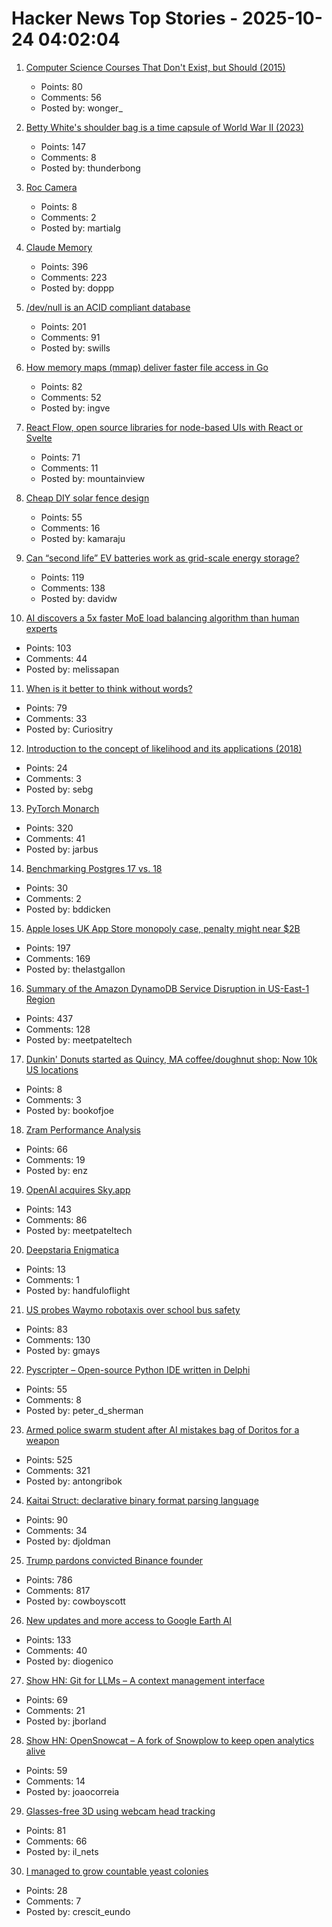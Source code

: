 # Hacker News Top Stories - 2025-10-24 04:02:04

1. [Computer Science Courses That Don't Exist, but Should (2015)](https://prog21.dadgum.com/210.html)
   - Points: 80
   - Comments: 56
   - Posted by: wonger_

2. [Betty White's shoulder bag is a time capsule of World War II (2023)](https://americanhistory.si.edu/explore/stories/betty-white-world-war-ii)
   - Points: 147
   - Comments: 8
   - Posted by: thunderbong

3. [Roc Camera](https://roc.camera/)
   - Points: 8
   - Comments: 2
   - Posted by: martialg

4. [Claude Memory](https://www.anthropic.com/news/memory)
   - Points: 396
   - Comments: 223
   - Posted by: doppp

5. [/dev/null is an ACID compliant database](https://jyu.dev/blog/why-dev-null-is-an-acid-compliant-database/)
   - Points: 201
   - Comments: 91
   - Posted by: swills

6. [How memory maps (mmap) deliver faster file access in Go](https://info.varnish-software.com/blog/how-memory-maps-mmap-deliver-25x-faster-file-access-in-go)
   - Points: 82
   - Comments: 52
   - Posted by: ingve

7. [React Flow, open source libraries for node-based UIs with React or Svelte](https://github.com/xyflow/xyflow)
   - Points: 71
   - Comments: 11
   - Posted by: mountainview

8. [Cheap DIY solar fence design](https://joeyh.name/blog/entry/cheap_DIY_solar_fence_design/)
   - Points: 55
   - Comments: 16
   - Posted by: kamaraju

9. [Can “second life” EV batteries work as grid-scale energy storage?](https://www.volts.wtf/p/can-second-life-ev-batteries-work)
   - Points: 119
   - Comments: 138
   - Posted by: davidw

10. [AI discovers a 5x faster MoE load balancing algorithm than human experts](https://adrs-ucb.notion.site/moe-load-balancing)
   - Points: 103
   - Comments: 44
   - Posted by: melissapan

11. [When is it better to think without words?](https://www.henrikkarlsson.xyz/p/wordless-thought)
   - Points: 79
   - Comments: 33
   - Posted by: Curiositry

12. [Introduction to the concept of likelihood and its applications (2018)](https://journals.sagepub.com/doi/10.1177/2515245917744314)
   - Points: 24
   - Comments: 3
   - Posted by: sebg

13. [PyTorch Monarch](https://pytorch.org/blog/introducing-pytorch-monarch/)
   - Points: 320
   - Comments: 41
   - Posted by: jarbus

14. [Benchmarking Postgres 17 vs. 18](https://planetscale.com/blog/benchmarking-postgres-17-vs-18)
   - Points: 30
   - Comments: 2
   - Posted by: bddicken

15. [Apple loses UK App Store monopoly case, penalty might near $2B](https://9to5mac.com/2025/10/23/apple-loses-uk-app-store-monopoly-case-penalty-might-near-2-billion/)
   - Points: 197
   - Comments: 169
   - Posted by: thelastgallon

16. [Summary of the Amazon DynamoDB Service Disruption in US-East-1 Region](https://aws.amazon.com/message/101925/)
   - Points: 437
   - Comments: 128
   - Posted by: meetpateltech

17. [Dunkin' Donuts started as Quincy, MA coffee/doughnut shop: Now 10k US locations](https://www.bostonglobe.com/2025/10/10/business/dunkin-donuts-scott-murphy-bain-capital-carlyle-inspire/)
   - Points: 8
   - Comments: 3
   - Posted by: bookofjoe

18. [Zram Performance Analysis](https://notes.xeome.dev/notes/Zram)
   - Points: 66
   - Comments: 19
   - Posted by: enz

19. [OpenAI acquires Sky.app](https://openai.com/index/openai-acquires-software-applications-incorporated)
   - Points: 143
   - Comments: 86
   - Posted by: meetpateltech

20. [Deepstaria Enigmatica](https://en.wikipedia.org/wiki/Deepstaria_enigmatica)
   - Points: 13
   - Comments: 1
   - Posted by: handfuloflight

21. [US probes Waymo robotaxis over school bus safety](https://www.yahoo.com/news/articles/us-investigates-waymo-robotaxis-over-102015308.html)
   - Points: 83
   - Comments: 130
   - Posted by: gmays

22. [Pyscripter – Open-source Python IDE written in Delphi](https://github.com/pyscripter/pyscripter)
   - Points: 55
   - Comments: 8
   - Posted by: peter_d_sherman

23. [Armed police swarm student after AI mistakes bag of Doritos for a weapon](https://www.dexerto.com/entertainment/armed-police-swarm-student-after-ai-mistakes-bag-of-doritos-for-a-weapon-3273512/)
   - Points: 525
   - Comments: 321
   - Posted by: antongribok

24. [Kaitai Struct: declarative binary format parsing language](https://kaitai.io/)
   - Points: 90
   - Comments: 34
   - Posted by: djoldman

25. [Trump pardons convicted Binance founder](https://www.wsj.com/finance/currencies/trump-pardons-convicted-binance-founder-7509bd63)
   - Points: 786
   - Comments: 817
   - Posted by: cowboyscott

26. [New updates and more access to Google Earth AI](https://blog.google/technology/research/new-updates-and-more-access-to-google-earth-ai/)
   - Points: 133
   - Comments: 40
   - Posted by: diogenico

27. [Show HN: Git for LLMs – A context management interface](https://twigg.ai)
   - Points: 69
   - Comments: 21
   - Posted by: jborland

28. [Show HN: OpenSnowcat – A fork of Snowplow to keep open analytics alive](https://opensnowcat.io/)
   - Points: 59
   - Comments: 14
   - Posted by: joaocorreia

29. [Glasses-free 3D using webcam head tracking](https://assetstore.unity.com/packages/tools/camera/vr-without-glasses-for-webgl-332314)
   - Points: 81
   - Comments: 66
   - Posted by: il_nets

30. [I managed to grow countable yeast colonies](https://chillphysicsenjoyer.substack.com/p/i-managed-to-grow-countable-yeast)
   - Points: 28
   - Comments: 7
   - Posted by: crescit_eundo

